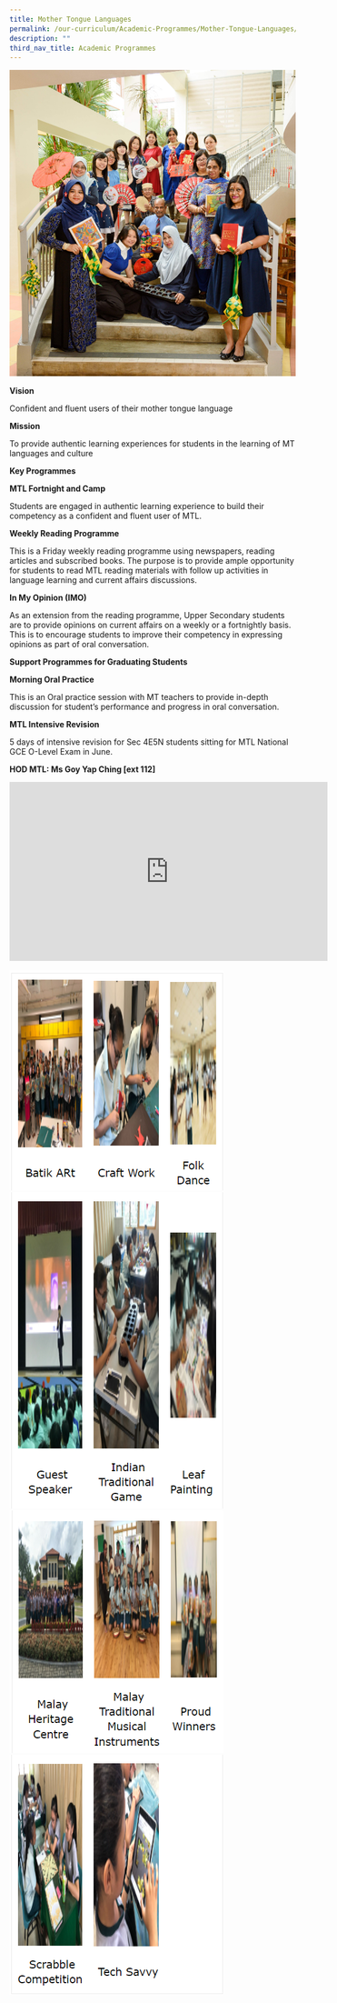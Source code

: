 ```yaml
---
title: Mother Tongue Languages
permalink: /our-curriculum/Academic-Programmes/Mother-Tongue-Languages/
description: ""
third_nav_title: Academic Programmes
---
```

![](/images/Our%20Curriculum/Academic%20Programmes/Mother%20Tongue%20Languages/M1.jpg)

**Vision** 

Confident and fluent users of their mother tongue language 

  

****Mission**** 

To provide authentic learning experiences for students in the learning of MT languages and culture 

  

****Key Programmes**** 

  

****MTL Fortnight and Camp**** 

Students are engaged in authentic learning experience to build their competency as a confident and fluent user of MTL.

  

****Weekly Reading Programme**** 

This is a Friday weekly reading programme using newspapers, reading articles and subscribed books. The purpose is to provide ample opportunity for students to read MTL reading materials with follow up activities in language learning and current affairs discussions. 

  

****In My Opinion (IMO)**** 

As an extension from the reading programme, Upper Secondary students are to provide opinions on current affairs on a weekly or a fortnightly basis. This is to encourage students to improve their competency in expressing opinions as part of oral conversation. 

  

****Support Programmes for Graduating Students**** 

  

****Morning Oral Practice**** 

This is an Oral practice session with MT teachers to provide in-depth discussion for student’s performance and progress in oral conversation.

**MTL Intensive Revision**   

5 days of intensive revision for Sec 4E5N students sitting for MTL National GCE O-Level Exam in June. 

**HOD MTL: Ms Goy Yap Ching \[ext 112\]**

<iframe width="560" height="315" src="https://www.youtube.com/embed/llVxb4qFlTc" title="YouTube video player" frameborder="0" allow="accelerometer; autoplay; clipboard-write; encrypted-media; gyroscope; picture-in-picture" allowfullscreen></iframe>

![](/images/Our%20Curriculum/Academic%20Programmes/Mother%20Tongue%20Languages/M2.png)
![](/images/Our%20Curriculum/Academic%20Programmes/Mother%20Tongue%20Languages/M3.png)
![](/images/Our%20Curriculum/Academic%20Programmes/Mother%20Tongue%20Languages/M4.png)
![](/images/Our%20Curriculum/Academic%20Programmes/Mother%20Tongue%20Languages/M5.png)



